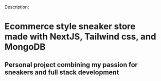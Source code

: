 Description:

# Ecommerce style sneaker store made with NextJS, Tailwind css, and MongoDB

## Personal project combining my passion for sneakers and full stack development
